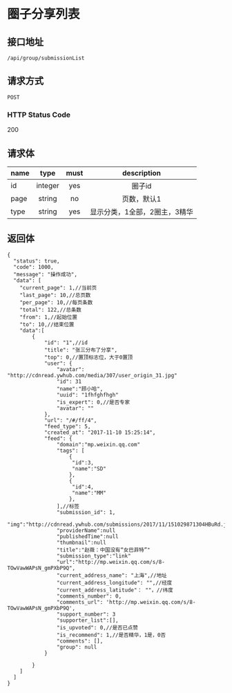 # 圈子分享列表

## 接口地址

`/api/group/submissionList`

## 请求方式

`POST`

### HTTP Status Code

200

## 请求体

| name     | type     | must     | description |
|----------|:--------:|:--------:|:--------:|
| id   | integer   | yes     | 圈子id |
| page   | string   | no      | 页数，默认1 |
| type   | string   | yes      | 显示分类，1全部，2圈主，3精华 |


## 返回体

```json5
{
  "status": true,
  "code": 1000,
  "message": "操作成功",
  "data": [
    "current_page": 1,//当前页
    "last_page": 10,//总页数
    "per_page": 10,//每页条数
    "total": 122,//总条数
    "from": 1,//起始位置
    "to": 10,//结束位置
    "data":[
        {
            "id": "1",//id
            "title": "张三分布了分享",
            "top": 0,//置顶标志位，大于0置顶
            "user": {
                "avatar": "http://cdnread.ywhub.com/media/307/user_origin_31.jpg"
                "id": 31
                "name":"顾小哈",
                "uuid": "1fhfghfhgh"
                "is_expert": 0,//是否专家
                "avatar": ""
            },
            "url": "/#/ff/4",
            "feed_type": 5,
            "created_at": "2017-11-10 15:25:14",
            "feed": {
                "domain":"mp.weixin.qq.com"
                "tags": [
                    {
                     "id":3,
                     "name":"SD"
                    },
                    {
                     "id":4,
                     "name":"MM"
                    },
                ],//标签
                "submission_id": 1,
                "img":"http://cdnread.ywhub.com/submissions/2017/11/151029871304HBuRd.jpeg"
                "providerName":null
                "publishedTime":null
                "thumbnail":null
                "title":"赵薇：中国没有“女巴菲特”"
                "submission_type":"link"
                "url":"http://mp.weixin.qq.com/s/8-TOwVawWAPsN_gmPXbP9Q",
                "current_address_name": "上海",//地址
                "current_address_longitude": "",//经度
                "current_address_latitude"： ""，//纬度
                "comments_number": 0,
                "comments_url": 'http://mp.weixin.qq.com/s/8-TOwVawWAPsN_gmPXbP9Q',
                "support_number": 3
                "supporter_list":[],
                "is_upvoted": 0,//是否已点赞
                "is_recommend": 1,//是否精华，1是，0否
                "comments": [],
                "group": null
            }
            
        }
    ]
  ]
}
``` 
